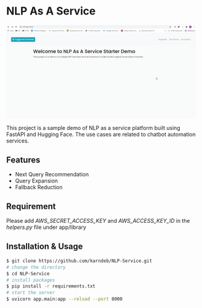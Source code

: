 # NLP As A Service

![NLP As A Service Demo](https://github.com/karndeb/NLP-Service/blob/main/demo/Animation.gif)

This project is a sample demo of NLP as a service platform built using FastAPI and Hugging Face.
The use cases are related to chatbot automation services. 


## Features

- Next Query Recommendation
- Query Expansion
- Fallback Reduction

## Requirement

Please add *AWS_SECRET_ACCESS_KEY* and *AWS_ACCESS_KEY_ID* in the *helpers.py* file under app/library

## Installation & Usage

```bash
$ git clone https://github.com/karndeb/NLP-Service.git
# change the directory
$ cd NLP-Service
# install packages
$ pip install -r requirements.txt
# start the server
$ uvicorn app.main:app --reload --port 8000
```

